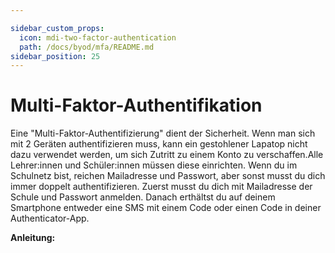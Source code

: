 ```yaml
---

sidebar_custom_props:
  icon: mdi-two-factor-authentication
  path: /docs/byod/mfa/README.md
sidebar_position: 25
---
```


# Multi-Faktor-Authentifikation

Eine "Multi-Faktor-Authentifizierung" dient der Sicherheit. Wenn man sich mit 2 Geräten authentifizieren muss, kann ein gestohlener Lapatop nicht dazu verwendet werden, um sich Zutritt zu einem Konto zu verschaffen.Alle Lehrer:innen und Schüler:innen müssen diese einrichten. Wenn du im Schulnetz bist, reichen Mailadresse und Passwort, aber sonst musst du dich immer doppelt authentifizieren.
Zuerst musst du dich mit Mailadresse der Schule und Passwort anmelden.
Danach erthältst du auf deinem Smartphone entweder eine SMS mit einem Code oder einen Code in deiner Authenticator-App.

**Anleitung:**

